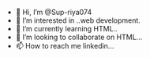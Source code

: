 - 👋 Hi, I’m @Sup-riya074
- 👀 I’m interested in ..web development.
- 🌱 I’m currently learning HTML..
- 💞️ I’m looking to collaborate on HTML...
- 📫 How to reach me linkedin...

<!---
Sup-riya074/Sup-riya074 is a ✨ special ✨ repository because its `README.md` (this file) appears on your GitHub profile.
You can click the Preview link to take a look at your changes.
--->
